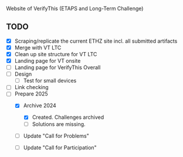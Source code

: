 Website of VerifyThis (ETAPS and Long-Term Challenge)

## TODO 
* [x] Scraping/replicate the current ETHZ site
      incl. all submitted artifacts
* [x] Merge with VT LTC
* [x] Clean up site structure for VT LTC
* [x] Landing page for VT onsite
* [ ] Landing page for VerifyThis Overall
* [ ] Design
  * [ ] Test for small devices
* [ ] Link checking
* [ ] Prepare 2025
  * [x] Archive 2024
    * [x] Created. Challenges archived 
    * [ ] Solutions are missing. 
  * [ ] Update "Call for Problems"
  * [ ] Update "Call for Participation"

